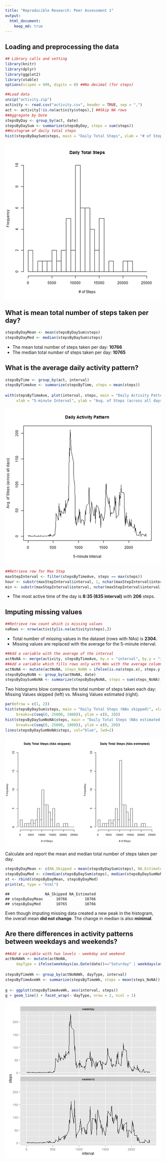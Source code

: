 ```yaml
---
title: "Reproducible Research: Peer Assessment 1"
output: 
  html_document:
    keep_md: true
---
```



## Loading and preprocessing the data

```r
## Library calls and setting
library(knitr)
library(dplyr)
library(ggplot2)
library(xtable)
options(scipen = 999, digits = 0) ##No decimal (for steps)
```


```r
##Load data
unzip("activity.zip")
activity <- read.csv("activity.csv", header = TRUE, sep = ",")
act <- activity[!is.na(activity$steps),] ##Skip NA rows
##Aggregate by Date
stepsByDay <- group_by(act, date)
stepsByDaySum <- summarize(stepsByDay, steps = sum(steps))
##Histogram of daily total steps
hist(stepsByDaySum$steps, main = "Daily Total Steps", xlab = "# of Steps", breaks=c(seq(0, 25000, 1000)))
```

![plot of chunk stepHist](figure/stepHist-1.png) 

## What is mean total number of steps taken per day?

```r
stepsByDayMean <- mean(stepsByDaySum$steps)
stepsByDayMed <- median(stepsByDaySum$steps)
```
- The mean total number of steps taken per day: **10766**
- The median total number of steps taken per day: **10765**


## What is the average daily activity pattern?

```r
stepsByTime <- group_by(act, interval)
stepsByTimeAve <- summarize(stepsByTime, steps = mean(steps))

with(stepsByTimeAve, plot(interval, steps, main = "Daily Activity Pattern", ##xaxt="n",
     xlab = "5-minute Interval", ylab = "Avg. of Steps (across all days)", type = "l"))
```

![plot of chunk stepPattern](figure/stepPattern-1.png) 


```r
##Retrieve row for Max Step
maxStepInterval <- filter(stepsByTimeAve, steps == max(steps))
hour <- substr(maxStepInterval$interval, 1, nchar(maxStepInterval$interval) - 2)
min <- substr(maxStepInterval$interval, nchar(maxStepInterval$interval) - 1, nchar(maxStepInterval$interval))
```

- The most active time of the day is **8:35 (835 interval)** with **206** steps.

## Imputing missing values

```r
##Retrieve row count which is missing values
naRows <- nrow(activity[is.na(activity$steps),])
```
- Total number of missing values in the dataset (rows with NAs) is **2304**.
- Missing values are replaced with the average for the 5-minute interval.


```r
##Add a variable with the average of the interval
actNoNA <- merge(activity, stepsByTimeAve, by.x = "interval", by.y = "interval", all = FALSE, sort = FALSE)
##Add a variable which fills rows only with NAs with the average column added above
actNoNA <- mutate(actNoNA, steps_NoNA = ifelse(is.na(steps.x), steps.y, steps.x))
stepsByDayNoNA <- group_by(actNoNA, date)
stepsByDaySumNoNA <- summarize(stepsByDayNoNA, steps = sum(steps_NoNA))
```
Two histograms blow compares the total number of steps taken each day: Missing Values skipped (left) vs. Missing Values estimated (right).


```r
par(mfrow = c(1, 2))
hist(stepsByDaySum$steps, main = "Daily Total Steps (NAs skipped)", xlab = "# of Steps", 
     breaks=c(seq(0, 25000, 1000)), ylim = c(0, 20))
hist(stepsByDaySumNoNA$steps, main = "Daily Total Steps (NAs estimated)", xlab = "# of Steps", 
     breaks=c(seq(0, 25000, 1000)), ylim = c(0, 20))
lines(stepsByDaySumNoNA$steps, col="blue", lwd=2)
```

![plot of chunk histComp](figure/histComp-1.png) 

Calculate and report the mean and median total number of steps taken per day.

```r
stepsByDayMean <- c(NA_Skipped = mean(stepsByDaySum$steps), NA_Estimated = mean(stepsByDaySumNoNA$steps))
stepsByDayMed <- c(median(stepsByDaySum$steps), median(stepsByDaySumNoNA$steps))
xt <- rbind(stepsByDayMean, stepsByDayMed)
print(xt, type = "html")
```

```
##                NA_Skipped NA_Estimated
## stepsByDayMean      10766        10766
## stepsByDayMed       10765        10766
```
Even though imputing missing data created a new peak in the histogram, the overall mean **did not change**. The change in median is also **minimal**.

## Are there differences in activity patterns between weekdays and weekends?


```r
##Add a variable with two levels - weekday and weekend
actNoNAWk <- mutate(actNoNA,
     dayType = ifelse(weekdays(as.Date(date))=="Saturday" | weekdays(as.Date(date))=="Sunday", "weekend", "weekday"))

stepsByTimeWk <- group_by(actNoNAWk, dayType, interval)
stepsByTimeAveWk <- summarize(stepsByTimeWk, steps = mean(steps_NoNA))

g <- ggplot(stepsByTimeAveWk, aes(interval, steps))
g + geom_line() + facet_wrap(~ dayType, nrow = 2, ncol = 1)
```

![plot of chunk wkday_wkend](figure/wkday_wkend-1.png) 
